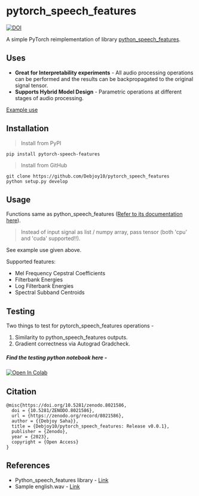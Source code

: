 # pytorch_speech_features

[![DOI](https://zenodo.org/badge/470451115.svg)](https://zenodo.org/badge/latestdoi/470451115)

A simple PyTorch reimplementation of library [python_speech_features](https://github.com/jameslyons/python_speech_features). 

## Uses

* **Great for Interpretability experiments** - All audio processing operations can be performed and the results can be backpropagated to the original signal tensor.
* **Supports Hybrid Model Design** - Parametric operations at different stages of audio processing.  

[Example use](https://github.com/Debjoy10/pytorch_speech_features/blob/main/demo.ipynb)

## Installation
> Install from PyPI
```
pip install pytorch-speech-features
```

> Install from GitHub
```
git clone https://github.com/Debjoy10/pytorch_speech_features
python setup.py develop
```  

## Usage
Functions same as python_speech_features ([Refer to its documentation here](https://python-speech-features.readthedocs.io/en/latest/)).  
> Instead of input signal as list / numpy array, pass tensor (both 'cpu' and 'cuda' supported!!). 

See example use given above.  

Supported features:
* Mel Frequency Cepstral Coefficients
* Filterbank Energies
* Log Filterbank Energies
* Spectral Subband Centroids

## Testing
Two things to test for pytorch_speech_features operations - 
1. Similarity to python_speech_features outputs.
2. Gradient correctness via Autograd Gradcheck. 

##### Find the testing python notebook here - 
[![Open In Colab](https://colab.research.google.com/assets/colab-badge.svg)](https://colab.research.google.com/drive/1Tyizr62YGi5-CR-o-tawV6pu68JT3DOF?usp=sharing)

## Citation
```
@misc{https://doi.org/10.5281/zenodo.8021586,
  doi = {10.5281/ZENODO.8021586},
  url = {https://zenodo.org/record/8021586},
  author = {{Debjoy Saha}},
  title = {Debjoy10/pytorch_speech_features: Release v0.0.1},
  publisher = {Zenodo},
  year = {2023},
  copyright = {Open Access}
}
```

## References
* Python_speech_features library - [Link](https://github.com/jameslyons/python_speech_features)
* Sample english.wav - [Link](http://voyager.jpl.nasa.gov/spacecraft/audio/english.au)
